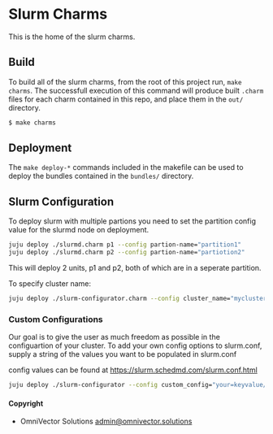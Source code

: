# Slurm Charms
This is the home of the slurm charms.

## Build
To build all of the slurm charms, from the root of this project run, `make charms`.
The successfull execution of this command will produce built `.charm` files for each charm contained in this repo, and place them in the `out/` directory.
```bash
$ make charms
```
## Deployment
The `make deploy-*` commands included in the makefile can be used to deploy the bundles contained in the `bundles/` directory. 

## Slurm Configuration

To deploy slurm with multiple partions you need to set the partition config value for the slurmd node on deployment.

```bash
juju deploy ./slurmd.charm p1 --config partion-name="partition1"
juju deploy ./slurmd.charm p2 --config partion-name="partiotion2"
```
This will deploy 2 units, p1 and p2, both of which are in a seperate partition.

To specify cluster name:
```bash
juju deploy ./slurm-configurator.charm --config cluster_name="mycluster"
```

### Custom Configurations
Our goal is to give the user as much freedom as possible in the configuartion of your cluster. To add your own config options to slurm.conf, supply a string of the values you want to be populated in slurm.conf

config values can be found at https://slurm.schedmd.com/slurm.conf.html

```bash
juju deploy ./slurm-configurator --config custom_config="your=keyvalue/pairs"
```


#### Copyright
* OmniVector Solutions <admin@omnivector.solutions>
